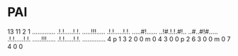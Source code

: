 # PAI
13 11 2 1
.............
.!.!.....!.!.
.....!!!.....
.!.!.....!.!.
.....#!......
..!#.!.!.#!..
..#..#!#.....
.!.!.....!.!.
.....!!!.....
.!.!.....!.!.
.............
4
p 1 3 2 0 0
m 0 4 3 0 0
p 2 6 3 0 0
m 0 7 4 0 0